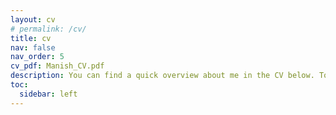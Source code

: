 ```yaml
---
layout: cv
# permalink: /cv/
title: cv
nav: false
nav_order: 5
cv_pdf: Manish_CV.pdf
description: You can find a quick overview about me in the CV below. To download my CV, simply click the PDF icon on the right.
toc:
  sidebar: left
---
```

